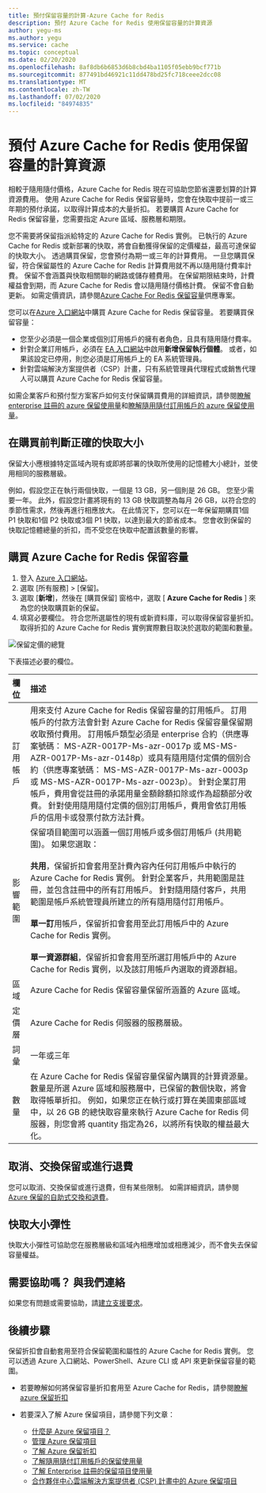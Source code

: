 ```yaml
---
title: 預付保留容量的計算-Azure Cache for Redis
description: 預付 Azure Cache for Redis 使用保留容量的計算資源
author: yegu-ms
ms.author: yegu
ms.service: cache
ms.topic: conceptual
ms.date: 02/20/2020
ms.openlocfilehash: 8af8db6b6853d6b8cbd4ba1105f05ebb9bcf771b
ms.sourcegitcommit: 877491bd46921c11dd478bd25fc718ceee2dcc08
ms.translationtype: MT
ms.contentlocale: zh-TW
ms.lasthandoff: 07/02/2020
ms.locfileid: "84974835"
---
```

# <a name="prepay-for-azure-cache-for-redis-compute-resources-with-reserved-capacity"></a>預付 Azure Cache for Redis 使用保留容量的計算資源

相較于隨用隨付價格，Azure Cache for Redis 現在可協助您節省還要划算的計算資源費用。 使用 Azure Cache for Redis 保留容量時，您會在快取中提前一或三年期的預付承諾，以取得計算成本的大量折扣。 若要購買 Azure Cache for Redis 保留容量，您需要指定 Azure 區域、服務層和期限。

您不需要將保留指派給特定的 Azure Cache for Redis 實例。 已執行的 Azure Cache for Redis 或新部署的快取，將會自動獲得保留的定價權益，最高可達保留的快取大小。 透過購買保留，您會預付為期一或三年的計算費用。 一旦您購買保留，符合保留屬性的 Azure Cache for Redis 計算費用就不再以隨用隨付費率計費。 保留不會涵蓋與快取相關聯的網路或儲存體費用。 在保留期限結束時，計費權益會到期，而 Azure Cache for Redis 會以隨用隨付價格計費。 保留不會自動更新。 如需定價資訊，請參閱[Azure Cache For Redis 保留容量](https://azure.microsoft.com/pricing/details/cache)供應專案。

您可以在[Azure 入口網站](https://portal.azure.com/)中購買 Azure Cache for Redis 保留容量。 若要購買保留容量：

* 您至少必須是一個企業或個別訂用帳戶的擁有者角色，且具有隨用隨付費率。
* 針對企業訂用帳戶，必須在 [EA 入口網站](https://ea.azure.com/)中啟用**新增保留執行個體**。 或者，如果該設定已停用，則您必須是訂用帳戶上的 EA 系統管理員。
* 針對雲端解決方案提供者（CSP）計畫，只有系統管理員代理程式或銷售代理人可以購買 Azure Cache for Redis 保留容量。

如需企業客戶和預付型方案客戶如何支付保留購買費用的詳細資訊，請參閱[瞭解 enterprise 註冊的 azure 保留使用量](https://docs.microsoft.com/azure/billing/billing-understand-reserved-instance-usage-ea)和[瞭解隨用隨付訂用帳戶的 azure 保留使用量](https://docs.microsoft.com/azure/billing/billing-understand-reserved-instance-usage)。


## <a name="determine-the-right-cache-size-before-purchase"></a>在購買前判斷正確的快取大小

保留大小應根據特定區域內現有或即將部署的快取所使用的記憶體大小總計，並使用相同的服務層級。

例如，假設您正在執行兩個快取，一個是 13 GB，另一個則是 26 GB。 您至少需要一年。 此外，假設您計畫將現有的 13 GB 快取調整為每月 26 GB，以符合您的季節性需求，然後再進行相應放大。 在此情況下，您可以在一年保留期購買1個 P1 快取和1個 P2 快取或3個 P1 快取，以達到最大的節省成本。 您會收到保留的快取記憶體總量的折扣，而不受您在快取中配置該數量的影響。


## <a name="buy-azure-cache-for-redis-reserved-capacity"></a>購買 Azure Cache for Redis 保留容量

1. 登入 [Azure 入口網站](https://portal.azure.com/)。
2. 選取 [所有服務] > [保留]。
3. 選取 [**新增**]，然後在 [購買保留] 窗格中，選取 [ **Azure Cache for Redis** ] 來為您的快取購買新的保留。
4. 填寫必要欄位。 符合您所選屬性的現有或新資料庫，可以取得保留容量折扣。 取得折扣的 Azure Cache for Redis 實例實際數目取決於選取的範圍和數量。


![保留定價的總覽](media/cache-reserved-pricing/cache-reserved-price.png)


下表描述必要的欄位。

| 欄位 | 描述 |
| :------------ | :------- |
| 訂用帳戶   | 用來支付 Azure Cache for Redis 保留容量的訂用帳戶。 訂用帳戶的付款方法會針對 Azure Cache for Redis 保留容量保留期收取預付費用。 訂用帳戶類型必須是 enterprise 合約（供應專案號碼： MS-AZR-0017P-Ms-azr-0017p 或 MS-MS-AZR-0017P-Ms-azr-0148p）或具有隨用隨付定價的個別合約（供應專案號碼： MS-MS-AZR-0017P-Ms-azr-0003p 或 MS-MS-AZR-0017P-Ms-azr-0023p）。 針對企業訂用帳戶，費用會從註冊的承諾用量金額餘額扣除或作為超額部分收費。 針對使用隨用隨付定價的個別訂用帳戶，費用會依訂用帳戶的信用卡或發票付款方法計費。
| 影響範圍 | 保留項目範圍可以涵蓋一個訂用帳戶或多個訂用帳戶 (共用範圍)。 如果您選取： </br></br> **共用**，保留折扣會套用至計費內容內任何訂用帳戶中執行的 Azure Cache for Redis 實例。 針對企業客戶，共用範圍是註冊，並包含註冊中的所有訂用帳戶。 針對隨用隨付客戶，共用範圍是帳戶系統管理員所建立的所有隨用隨付訂用帳戶。</br></br> **單一訂**用帳戶，保留折扣會套用至此訂用帳戶中的 Azure Cache for Redis 實例。 </br></br> **單一資源群組**，保留折扣會套用至所選訂用帳戶中的 Azure Cache for Redis 實例，以及該訂用帳戶內選取的資源群組。
| 區域 | Azure Cache for Redis 保留容量保留所涵蓋的 Azure 區域。
| 定價層 | Azure Cache for Redis 伺服器的服務層級。
| 詞彙 | 一年或三年
| 數量 | 在 Azure Cache for Redis 保留容量保留內購買的計算資源量。 數量是所選 Azure 區域和服務層中，已保留的數個快取，將會取得帳單折扣。 例如，如果您正在執行或打算在美國東部區域中，以 26 GB 的總快取容量來執行 Azure Cache for Redis 伺服器，則您會將 quantity 指定為26，以將所有快取的權益最大化。

## <a name="cancel-exchange-or-refund-reservations"></a>取消、交換保留或進行退費

您可以取消、交換保留或進行退費，但有某些限制。 如需詳細資訊，請參閱 [Azure 保留的自助式交換和退費](https://docs.microsoft.com/azure/billing/billing-azure-reservations-self-service-exchange-and-refund)。

## <a name="cache-size-flexibility"></a>快取大小彈性

快取大小彈性可協助您在服務層級和區域內相應增加或相應減少，而不會失去保留容量權益。

## <a name="need-help-contact-us"></a>需要協助嗎？ 與我們連絡

如果您有問題或需要協助，請[建立支援要求](https://portal.azure.com/#blade/Microsoft_Azure_Support/HelpAndSupportBlade/newsupportrequest)。

## <a name="next-steps"></a>後續步驟

保留折扣會自動套用至符合保留範圍和屬性的 Azure Cache for Redis 實例。 您可以透過 Azure 入口網站、PowerShell、Azure CLI 或 API 來更新保留容量的範圍。

*  若要瞭解如何將保留容量折扣套用至 Azure Cache for Redis，請參閱[瞭解 azure 保留折扣](../cost-management-billing/reservations/understand-azure-cache-for-redis-reservation-charges.md)

* 若要深入了解 Azure 保留項目，請參閱下列文章：

    * [什麼是 Azure 保留項目？](https://docs.microsoft.com/azure/billing/billing-save-compute-costs-reservations)
    * [管理 Azure 保留項目](https://docs.microsoft.com/azure/billing/billing-manage-reserved-vm-instance)
    * [了解 Azure 保留折扣](https://docs.microsoft.com/azure/billing/billing-understand-reservation-charges)
    * [了解隨用隨付訂用帳戶的保留使用量](https://docs.microsoft.com/azure/billing/billing-understand-reservation-charges-mysql)
    * [了解 Enterprise 註冊的保留項目使用量](https://docs.microsoft.com/azure/billing/billing-understand-reserved-instance-usage-ea)
    * [合作夥伴中心雲端解決方案提供者 (CSP) 計畫中的 Azure 保留項目](https://docs.microsoft.com/partner-center/azure-reservations)


